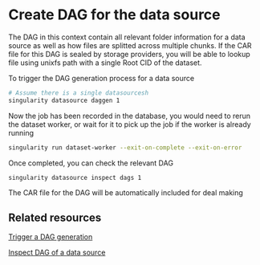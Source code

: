 # Create DAG for the data source

The DAG in this context contain all relevant folder information for a data source as well as how files are splitted across multiple chunks. If the CAR file for this DAG is sealed by storage providers, you will be able to lookup file using unixfs path with a single Root CID of the dataset.

To trigger the DAG generation process for a data source

```sh
# Assume there is a single datasourcesh
singularity datasource daggen 1
```

Now the job has been recorded in the database, you would need to rerun the dataset worker, or wait for it to pick up the job if the worker is already running

```sh
singularity run dataset-worker --exit-on-complete --exit-on-error
```

Once completed, you can check the relevant DAG

```
singularity datasource inspect dags 1
```

The CAR file for the DAG will be automatically included for deal making

## Related resources

[Trigger a DAG generation](../cli-reference/datasource/daggen.md)

[Inspect DAG of a data source](../cli-reference/datasource/inspect/dags.md)
